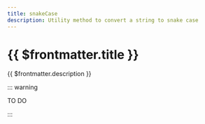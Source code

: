 ```yaml
---
title: snakeCase
description: Utility method to convert a string to snake case
---
```


# {{ $frontmatter.title }}

{{ $frontmatter.description }}

::: warning

TO DO

:::
